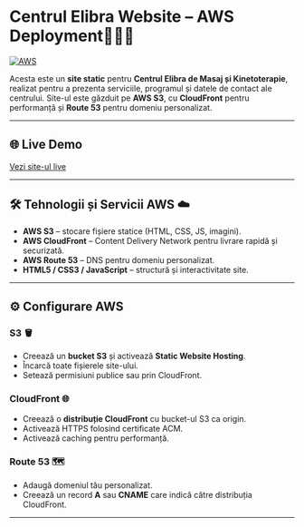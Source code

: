 # Centrul Elibra Website – AWS Deployment👐💆‍♂️

[![AWS](https://img.shields.io/badge/AWS-S3%2FCloudFront%2FRoute53-orange)](https://aws.amazon.com/)  

Acesta este un **site static** pentru **Centrul Elibra de Masaj și Kinetoterapie**, realizat pentru a prezenta serviciile, programul și datele de contact ale centrului. Site-ul este găzduit pe **AWS S3**, cu **CloudFront** pentru performanță și **Route 53** pentru domeniu personalizat.

---

## 🌐 Live Demo

[Vezi site-ul live](https://your-domain.com)

---

## 🛠 Tehnologii și Servicii AWS ☁️

- **AWS S3** – stocare fișiere statice (HTML, CSS, JS, imagini).  
- **AWS CloudFront** – Content Delivery Network pentru livrare rapidă și securizată.  
- **AWS Route 53** – DNS pentru domeniu personalizat.  
- **HTML5 / CSS3 / JavaScript** – structură și interactivitate site.

---

## ⚙️ Configurare AWS

### S3 🪣
- Creează un **bucket S3** și activează **Static Website Hosting**.  
- Încarcă toate fișierele site-ului.  
- Setează permisiuni publice sau prin CloudFront.

### CloudFront 🌐
- Creează o **distribuție CloudFront** cu bucket-ul S3 ca origin.  
- Activează HTTPS folosind certificate ACM.  
- Activează caching pentru performanță.

### Route 53 🗺️
- Adaugă domeniul tău personalizat.  
- Creează un record **A** sau **CNAME** care indică către distribuția CloudFront.  

---


